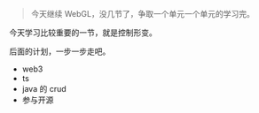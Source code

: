 > 今天继续 WebGL，没几节了，争取一个单元一个单元的学习完。


今天学习比较重要的一节，就是控制形变。

后面的计划，一步一步走吧。

- web3
- ts
- java 的 crud
- 参与开源
